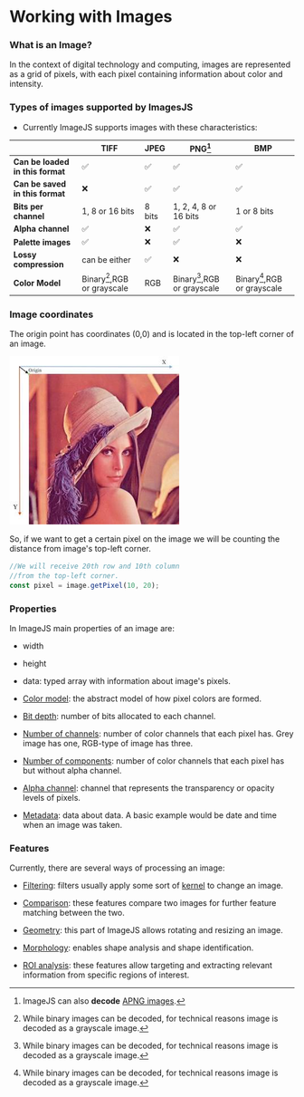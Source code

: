 # Working with Images

### What is an Image?

In the context of digital technology and computing, images are represented as a grid of pixels, with each pixel containing information about color and intensity.

### Types of images supported by ImagesJS

- Currently ImageJS supports images with these characteristics:

|                                  | TIFF                        | JPEG     | PNG[^1]                     | BMP                         |
| -------------------------------- | --------------------------- | -------- | --------------------------- | --------------------------- |
| **Can be loaded in this format** | &#9989;                     | &#9989;  | &#9989;                     | &#9989;                     |
| **Can be saved in this format**  | &#10060;                    | &#9989;  | &#9989;                     | &#9989;                     |
| **Bits per channel**             | 1, 8 or 16 bits             | 8 bits   | 1, 2, 4, 8 or 16 bits       | 1 or 8 bits                 |
| **Alpha channel**                | &#9989;                     | &#10060; | &#9989;                     | &#9989;                     |
| **Palette images**               | &#9989;                     | &#10060; | &#9989;                     | &#10060;                    |
| **Lossy compression**            | can be either               | &#9989;  | &#10060;                    | &#10060;                    |
| **Color Model**                  | Binary[^2],RGB or grayscale | RGB      | Binary[^2],RGB or grayscale | Binary[^2],RGB or grayscale |

[^1]: ImageJS can also **decode** [APNG images](https://en.wikipedia.org/wiki/APNG).

[^2]: While binary images can be decoded, for technical reasons image is decoded as a grayscale image.

### Image coordinates

The origin point has coordinates (0,0) and is located in the top-left corner of an image.

![Image coordinates](./images/workingWithImages/coordinatesImage.jpg)

So, if we want to get a certain pixel on the image we will be counting the distance from image's top-left corner.

```ts
//We will receive 20th row and 10th column
//from the top-left corner.
const pixel = image.getPixel(10, 20);
```

### Properties

In ImageJS main properties of an image are:

- width

- height

- data: typed array with information about image's pixels.

- [Color model](../glossary.md#color-model 'internal link on color model'): the abstract model of how pixel colors are formed.

- [Bit depth](../glossary.md#bit-depth 'internal link on bit depth'): number of bits allocated to each channel.

- [Number of channels](../glossary.md#channel 'internal link on channels'): number of color channels that each pixel has. Grey image has one, RGB-type of image has three.

- [Number of components](../glossary.md#component 'internal link on components'): number of color channels that each pixel has but without alpha channel.

- [Alpha channel](../glossary.md#alpha-channel 'internal link on alpha-channel'): channel that represents the transparency or opacity levels of pixels.

- [Metadata](../glossary.md#metadata 'internal link on metadata'): data about data. A basic example would be date and time when an image was taken.

### Features

Currently, there are several ways of processing an image:

- [Filtering](../features/filters/filters.md 'internal link on filters'): filters usually apply some sort of [kernel](../glossary.md#kernel 'internal link on kernel') to change an image.

- [Comparison](../features/comparison/comparison.md 'internal link on comparison'): these features compare two images for further feature matching between the two.

- [Geometry](../features/geometry/geometry.md 'internal link on geometry'): this part of ImageJS allows rotating and resizing an image.

- [Morphology](../features/morphology/morphology.md 'internal link on morphology'): enables shape analysis and shape identification.

- [ROI analysis](../features/regions-of-interest/regions-of-interest.md 'internal link on roi analysis'): these features allow targeting and extracting relevant information from specific regions of interest.
